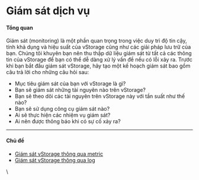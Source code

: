 # Giám sát dịch vụ

#### Tổng quan <a href="#giamsatdichvu-tongquan" id="giamsatdichvu-tongquan"></a>

Giám sát (monitoring) là một phần quan trọng trong việc duy trì độ tin cậy, tính khả dụng và hiệu suất của vStorage cũng như các giải pháp lưu trữ của bạn. Chúng tôi khuyên bạn nên thu thập dữ liệu giám sát từ tất cả các thông tin của vStorage để bạn có thể dễ dàng xử lý vấn đề nếu có lỗi xảy ra. Trước khi bạn bắt đầu giám sát vStorage, hãy tạo một kế hoạch giám sát bao gồm câu trả lời cho những câu hỏi sau:

* Mục tiêu giám sát của bạn với vStorage là gì?
* Bạn sẽ giám sát những tài nguyên nào trên vStorage?
* Bạn sẽ theo dõi các tài nguyên trên vStorage này với tần suất như thế nào?
* Bạn sẽ sử dụng công cụ giám sát nào?
* Ai sẽ thực hiện các nhiệm vụ giám sát?
* Ai nên được thông báo khi có sự cố xảy ra?

***

#### Chủ đề <a href="#giamsatdichvu-chude" id="giamsatdichvu-chude"></a>

* [Giám sát vStorage thông qua metric](https://docs.vngcloud.vn/pages/viewpage.action?pageId=49649169)
* [Giám sát vStorage thông qua log](https://docs.vngcloud.vn/pages/viewpage.action?pageId=49649171)

\
